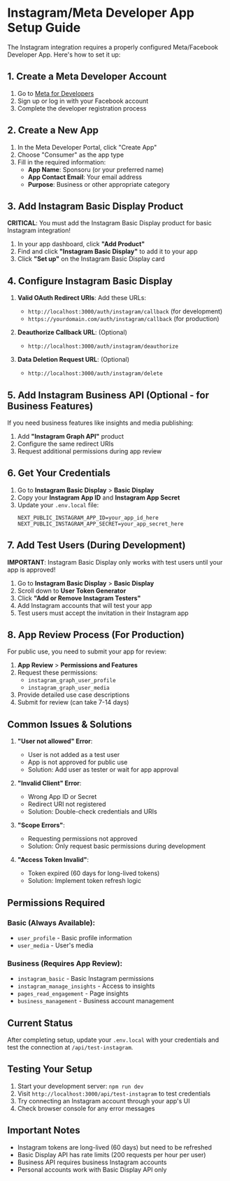 # Instagram/Meta Developer App Setup Guide

The Instagram integration requires a properly configured Meta/Facebook Developer App. Here's how to set it up:

## 1. Create a Meta Developer Account

1. Go to [Meta for Developers](https://developers.facebook.com/)
2. Sign up or log in with your Facebook account
3. Complete the developer registration process

## 2. Create a New App

1. In the Meta Developer Portal, click "Create App"
2. Choose "Consumer" as the app type
3. Fill in the required information:
   - **App Name**: Sponsoru (or your preferred name)
   - **App Contact Email**: Your email address
   - **Purpose**: Business or other appropriate category

## 3. Add Instagram Basic Display Product

**CRITICAL**: You must add the Instagram Basic Display product for basic Instagram integration!

1. In your app dashboard, click **"Add Product"**
2. Find and click **"Instagram Basic Display"** to add it to your app
3. Click **"Set up"** on the Instagram Basic Display card

## 4. Configure Instagram Basic Display

1. **Valid OAuth Redirect URIs**: Add these URLs:
   - `http://localhost:3000/auth/instagram/callback` (for development)
   - `https://yourdomain.com/auth/instagram/callback` (for production)

2. **Deauthorize Callback URL**: (Optional)
   - `http://localhost:3000/auth/instagram/deauthorize`

3. **Data Deletion Request URL**: (Optional)
   - `http://localhost:3000/auth/instagram/delete`

## 5. Add Instagram Business API (Optional - for Business Features)

If you need business features like insights and media publishing:

1. Add **"Instagram Graph API"** product
2. Configure the same redirect URIs
3. Request additional permissions during app review

## 6. Get Your Credentials

1. Go to **Instagram Basic Display** > **Basic Display**
2. Copy your **Instagram App ID** and **Instagram App Secret**
3. Update your `.env.local` file:
   ```
   NEXT_PUBLIC_INSTAGRAM_APP_ID=your_app_id_here
   NEXT_PUBLIC_INSTAGRAM_APP_SECRET=your_app_secret_here
   ```

## 7. Add Test Users (During Development)

**IMPORTANT**: Instagram Basic Display only works with test users until your app is approved!

1. Go to **Instagram Basic Display** > **Basic Display**
2. Scroll down to **User Token Generator**
3. Click **"Add or Remove Instagram Testers"**
4. Add Instagram accounts that will test your app
5. Test users must accept the invitation in their Instagram app

## 8. App Review Process (For Production)

For public use, you need to submit your app for review:

1. **App Review** > **Permissions and Features**
2. Request these permissions:
   - `instagram_graph_user_profile`
   - `instagram_graph_user_media`
3. Provide detailed use case descriptions
4. Submit for review (can take 7-14 days)

## Common Issues & Solutions

1. **"User not allowed" Error**:
   - User is not added as a test user
   - App is not approved for public use
   - Solution: Add user as tester or wait for app approval

2. **"Invalid Client" Error**:
   - Wrong App ID or Secret
   - Redirect URI not registered
   - Solution: Double-check credentials and URIs

3. **"Scope Errors"**:
   - Requesting permissions not approved
   - Solution: Only request basic permissions during development

4. **"Access Token Invalid"**:
   - Token expired (60 days for long-lived tokens)
   - Solution: Implement token refresh logic

## Permissions Required

### Basic (Always Available):
- `user_profile` - Basic profile information
- `user_media` - User's media

### Business (Requires App Review):
- `instagram_basic` - Basic Instagram permissions
- `instagram_manage_insights` - Access to insights
- `pages_read_engagement` - Page insights
- `business_management` - Business account management

## Current Status

After completing setup, update your `.env.local` with your credentials and test the connection at `/api/test-instagram`.

## Testing Your Setup

1. Start your development server: `npm run dev`
2. Visit `http://localhost:3000/api/test-instagram` to test credentials
3. Try connecting an Instagram account through your app's UI
4. Check browser console for any error messages

## Important Notes

- Instagram tokens are long-lived (60 days) but need to be refreshed
- Basic Display API has rate limits (200 requests per hour per user)
- Business API requires business Instagram accounts
- Personal accounts work with Basic Display API only 